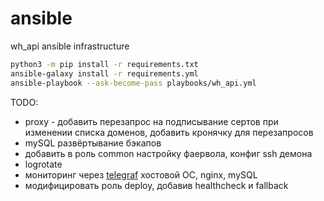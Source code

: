 # ansible
wh_api ansible infrastructure

```sh
python3 -m pip install -r requirements.txt
ansible-galaxy install -r requirements.yml
ansible-playbook --ask-become-pass playbooks/wh_api.yml
```

TODO:
- proxy - добавить перезапрос на подписывание сертов при изменении списка доменов, добавить кронячку для перезапросов
- mySQL развёртывание бэкапов
- добавить в  роль common настройку фаервола, конфиг ssh демона
- logrotate
- мониторинг через [telegraf](https://github.com/influxdata/telegraf) хостовой ОС, nginx, mySQL
- модифицировать роль deploy, добавив healthcheck и fallback

